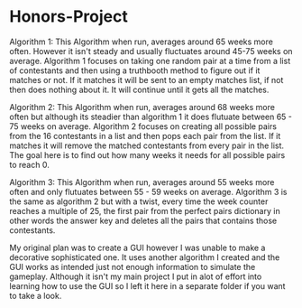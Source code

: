 # Honors-Project
Algorithm 1: This Algorithm when run, averages around 65 weeks more often. However it isn't steady and usually fluctuates around 45-75 weeks on average. Algorithm 1 focuses on taking one random pair at a time from a list of contestants and then using a truthbooth method to figure out if it matches or not. If it matches it will be sent to an empty matches list, if not then does nothing about it. It will continue until it gets all the matches. 

Algorithm 2: This Algorithm when run, averages around 68 weeks more often but although its steadier than algorithm 1 it does flutuate between 65 - 75 weeks on average. Algorithm 2 focuses on creating all possible pairs from the 16 contestants in a list and then pops each pair from the list. If it matches it will remove the matched contestants from every pair in the list. The goal here is to find out how many weeks it needs for all possible pairs to reach 0. 

Algorithm 3: This Algorithm when run, averages around 55 weeks more often and only flutuates between 55 - 59 weeks on average. Algorithm 3 is the same as algorithm 2 but with a twist, every time the week counter reaches a multiple of 25, the first pair from the perfect pairs dictionary in other words the answer key and deletes all the pairs that contains those contestants. 

My original plan was to create a GUI however I was unable to make a decorative sophisticated one. It uses another algorithm I created and the GUI works as intended just not enough information to simulate the gameplay. Although it isn't my main project I put in alot of effort into learning how to use the GUI so I left it here in a separate folder if you want to take a look.  
